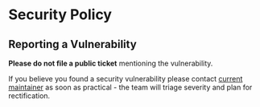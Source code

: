 # Security Policy

## Reporting a Vulnerability

**Please do not file a public ticket** mentioning the vulnerability.

If you believe you found a security vulnerability please contact [current maintainer](mailto:sidorares@yandex.com?subject=mysql2%20security%20vulnerability%20report) as soon as practical - the team will triage severity and plan for rectification.
